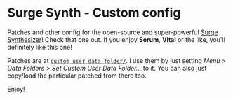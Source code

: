 # Surge Synth - Custom config

Patches and other config for the open-source and super-powerful [Surge Synthesizer](https://surge-synthesizer.github.io/)! Check that one out. If you enjoy **Serum**, **Vital** or the like, you'll definitely like this one!

Patches are at [`custom_user_data_folder/`](custom_user_data_folder/). I use them by just setting _Menu > Data Folders > Set Custom User Data Folder..._ to it. You can also just copy/load the particular patched from there too.

Enjoy!

